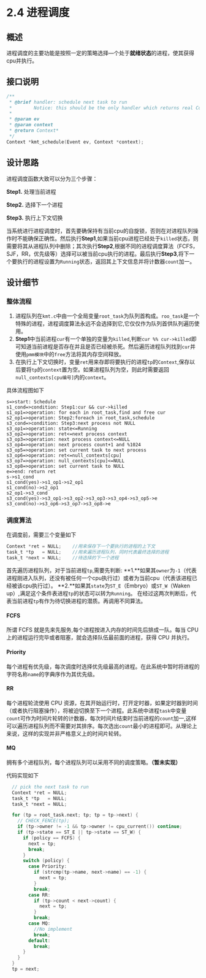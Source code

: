 # 2.4 进程调度
## 概述
进程调度的主要功能是按照一定的策略选择—个处于**就绪状态**的进程，使其获得cpu并执行。
## 接口说明
```c
/**
 * @brief handler: schedule next task to run
 *        Notice: this should be the only handler which returns real Context
 *
 * @param ev
 * @param context
 * @return Context*
 */
Context *kmt_schedule(Event ev, Context *context);
```
## 设计思路
进程调度函数大致可以分为三个步骤：

  **Step1.** 处理当前进程
  
  **Step2.** 选择下一个进程
  
  **Step3.** 执行上下文切换
  
当系统进行进程调度时，首先要确保持有当前cpu的自旋锁，否则在对进程队列操作时不能确保正确性。然后执行**Step1**,如果当前cpu进程已经处于``killed``状态，则需要将其从进程队列中删除；其次执行**Step2**,根据不同的进程调度算法（FCFS，SJF，RR，优先级等）选择可以被当前cpu执行的进程。最后执行**Step3**,将下一个要执行的进程设置为``Running``状态，返回其上下文信息并将计数器``count``加一。
## 设计细节
### 整体流程
1. 进程队列在``kmt.c``中由一个全局变量``root_task``为队列首构成。``roo_task``是一个特殊的进程，进程调度算法永远不会选择到它,它仅仅作为队列首供队列遍历使用。
2. **Step1**中当前进程``cur``有一个单独的变量为``killed``,判断``cur %% cur->killed``即可知道当前进程是否存在并且是否已经被杀死。然后遍历进程队列找到``cur``并使用``pmm模块``中的``free``方法将其内存空间释放。
3. 在执行上下文切换时，变量``ret``用来存即将要执行的进程``tp``的``Context``,保存以后要将``tp``的``context``置为空。如果进程队列为空，则此时需要返回``null_contexts[cpu编号]``内的``context``。

具体流程图如下
```flow
s=>start: Schedule
s1_cond=>condition: Step1:cur && cur->killed
s1_op1=>operation: for each in root_task,find and free cur
s2_op1=>operation: Step2:foreach in root_task,schedule 
s3_cond=>condition: Step3:next process not NULL
s3_op1=>operation: state<=Running
s3_op2=>operation: ret<=next process context
s3_op3=>operation: next process context<=NULL
s3_op4=>operation: next process count+1 and %1024
s3_op5=>operation: set current task to next process
s3_op6=>operation: ret<=null_contexts[cpu]
s3_op7=>operation: null_contexts[cpu]<=NULL
s3_op8=>operation: set current task to NULL
e=>end: return ret
s->s1_cond
s1_cond(yes)->s1_op1->s2_op1
s1_cond(no)->s2_op1
s2_op1->s3_cond
s3_cond(yes)->s3_op1->s3_op2->s3_op3->s3_op4->s3_op5->e
s3_cond(no)->s3_op6->s3_op7->s3_op8->e
```

### 调度算法
在调度前，需要三个变量如下
```c
Context *ret = NULL;    //用来保存下一个要执行的进程的上下文
task_t *tp   = NULL;    //用来遍历进程队列，同时代表最终选择的进程
task_t *next = NULL;    //待选择的下一个进程
```
首先遍历进程队列，对于当前进程``tp``,需要先判断:
  **1.**如果其``owner``为``-1``（代表进程刚进入队列，还没有被任何一个cpu执行过）或者为当前cpu（代表该进程已经被该cpu执行过）。
  **2.**如果其``state``为``ST_E``（Embryo）或``ST_W``（Waken up）,满足这个条件表进程``tp``的状态可以转为``Running``。
在经过这两次判断后，代表当前进程``tp``有作为待切换进程的潜质。再调用不同算法。
#### FCFS
所谓 FCFS 就是先来先服务,每个进程按进入内存的时间先后排成一队。每当 CPU 上的进程运行完毕或者阻塞，就会选择队伍最前面的进程，获得 CPU 并执行。
#### Priority
每个进程有优先级，每次调度时选择优先级最高的进程。在此系统中暂时将进程的字符名称``name``的字典序作为其优先级。
#### RR
每个进程轮流使用 CPU 资源，在其开始运行时，打开定时器，如果定时器到时间（或者执行阻塞操作），将被迫切换至下一个进程。此系统中进程``task``中变量``count``可作为时间片轮转的计数器，每次时间片结束时当前进程的``count``加一,这样可以遍历进程队列而不需要对其排序。每次选出``count``最小的进程即可。从理论上来说，这样的实现并非严格意义上的时间片轮转。
#### MQ
拥有多个进程队列，每个进程队列可以采用不同的调度策略。**（暂未实现）**

代码实现如下
```c
  // pick the next task to run
  Context *ret = NULL;
  task_t *tp   = NULL;
  task_t *next = NULL;

  for (tp = root_task.next; tp; tp = tp->next) {
    // CHECK_FENCE(tp);
    if (tp->owner != -1 && tp->owner != cpu_current()) continue;
    if (tp->state == ST_E || tp->state == ST_W) {
      if (policy == FCFS) {
        next = tp;
        break;
      }
      switch (policy) {
        case Priority:
          if (strcmp(tp->name, next->name) == -1) {
            next = tp;
          }
          break;
        case RR:
          if (tp->count < next->count) {
            next = tp;
          }
          break;
        case MQ:
          //No implement
          break;
        default:
          break;
      }
    }
  }
  tp = next;
```

<!-- 调度算法流程图如下
```flow
s=>start: define variable
op1=>operation: tp<=root_task
cond1=>condition: tp not NULL
cond2=>condition: legal owner
cond3=>condition: legal state
op2=>operation: switch schedule policy
cond4=>condition: FCFS
cond5=>condition: Priority
cond6=>condition: RR
cond7=>condition: MQ
cond4_op1=>operation: next<=tp
cond5_cond=>condition: lexicographic
cond5_cond_op=>operation: next<=tp
cond6_cond=>condition: count
cond6_cond_op=>operation: next<=tp
cond7_op=>operation: no implement
op3=>condition: tp<=next process in list
e=>end: tp<=next
s->op1->cond1
cond1(no)->e
cond1(yes)->cond2
cond2(no)->op3
cond2(yes)->cond3
cond3(no)->op3
cond3(yes)->cond4
cond4(yes)->cond4_op1
cond4(no)->cond5
cond5(yes)->cond5_cond
cond5_cond(yes)->cond5_cond_op->op3
cond5_cond(no)->op3
cond5(no)->cond6
cond6(yes)->cond6_cond
cond6_cond(yes)->cond6_cond_op->op3
cond6_cond(no)->op3
cond6(no)->cond7
cond5(no)->cond6
cond7(yes)->cond7_op->op3
cond7(no)->cond4_op1
op3->cond1
cond4_op1->e
```

```flow
s=>start: define variable
op1=>operation: tp<=root_task
cond1=>condition: tp not NULL
cond2=>condition: legal owner
cond3=>condition: legal state
op2=>operation: switch schedule policy
cond4=>condition: FCFS
cond5=>condition: Priority
cond6=>condition: RR
cond7=>condition: MQ
cond4_op1=>operation: next<=tp
cond5_cond=>condition: lexicographic
cond5_cond_op=>operation: next<=tp
cond6_cond=>condition: count
cond6_cond_op=>operation: next<=tp
cond7_op=>operation: no implement
op3=>condition: tp<=next process in list
e=>end: tp<=next
s->op1->cond1
cond1(no)->e
cond1(yes)->cond2
cond2(no)->op3
cond2(yes)->cond3
cond3(no)->op3
cond3(yes)->cond4
cond4(no)->cond4_op1
cond4(yes)->cond5
cond5(no)->cond5_cond
cond5_cond(yes)->cond5_cond_op->op3
cond5_cond(no)->op3
cond5(yes)->cond6
cond6(no)->cond6_cond
cond6_cond(yes)->cond6_cond_op->op3
cond6_cond(no)->op3
cond6(yes)->cond7
cond5(no)->cond6
cond7(no)->cond7_op->op3
cond7(yes)->cond1
op3->cond1
cond4_op1->e
``` -->